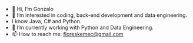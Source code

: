 - 👋 Hi, I’m Gonzalo
- 👀 I’m interested in coding, back-end development and data engineering.
- I know Java, C# and Python.
- 🌱 I’m currently working with Python and Data Engineering.
- 📫 How to reach me: floreskemec@gmail.com

<!---
floreskemec/floreskemec is a ✨ special ✨ repository because its `README.md` (this file) appears on your GitHub profile.
You can click the Preview link to take a look at your changes.
--->
